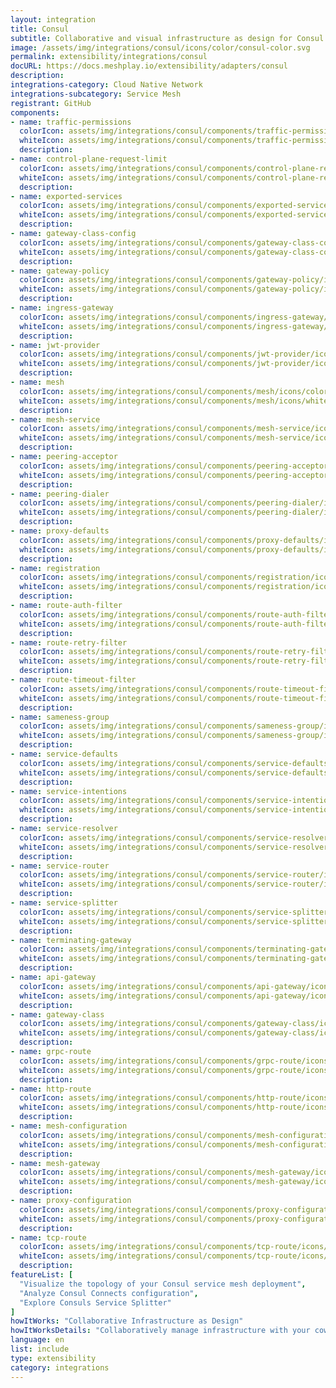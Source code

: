 ```yaml
---
layout: integration
title: Consul
subtitle: Collaborative and visual infrastructure as design for Consul
image: /assets/img/integrations/consul/icons/color/consul-color.svg
permalink: extensibility/integrations/consul
docURL: https://docs.meshplay.io/extensibility/adapters/consul
description: 
integrations-category: Cloud Native Network
integrations-subcategory: Service Mesh
registrant: GitHub
components: 
- name: traffic-permissions
  colorIcon: assets/img/integrations/consul/components/traffic-permissions/icons/color/traffic-permissions-color.svg
  whiteIcon: assets/img/integrations/consul/components/traffic-permissions/icons/white/traffic-permissions-white.svg
  description: 
- name: control-plane-request-limit
  colorIcon: assets/img/integrations/consul/components/control-plane-request-limit/icons/color/control-plane-request-limit-color.svg
  whiteIcon: assets/img/integrations/consul/components/control-plane-request-limit/icons/white/control-plane-request-limit-white.svg
  description: 
- name: exported-services
  colorIcon: assets/img/integrations/consul/components/exported-services/icons/color/exported-services-color.svg
  whiteIcon: assets/img/integrations/consul/components/exported-services/icons/white/exported-services-white.svg
  description: 
- name: gateway-class-config
  colorIcon: assets/img/integrations/consul/components/gateway-class-config/icons/color/gateway-class-config-color.svg
  whiteIcon: assets/img/integrations/consul/components/gateway-class-config/icons/white/gateway-class-config-white.svg
  description: 
- name: gateway-policy
  colorIcon: assets/img/integrations/consul/components/gateway-policy/icons/color/gateway-policy-color.svg
  whiteIcon: assets/img/integrations/consul/components/gateway-policy/icons/white/gateway-policy-white.svg
  description: 
- name: ingress-gateway
  colorIcon: assets/img/integrations/consul/components/ingress-gateway/icons/color/ingress-gateway-color.svg
  whiteIcon: assets/img/integrations/consul/components/ingress-gateway/icons/white/ingress-gateway-white.svg
  description: 
- name: jwt-provider
  colorIcon: assets/img/integrations/consul/components/jwt-provider/icons/color/jwt-provider-color.svg
  whiteIcon: assets/img/integrations/consul/components/jwt-provider/icons/white/jwt-provider-white.svg
  description: 
- name: mesh
  colorIcon: assets/img/integrations/consul/components/mesh/icons/color/mesh-color.svg
  whiteIcon: assets/img/integrations/consul/components/mesh/icons/white/mesh-white.svg
  description: 
- name: mesh-service
  colorIcon: assets/img/integrations/consul/components/mesh-service/icons/color/mesh-service-color.svg
  whiteIcon: assets/img/integrations/consul/components/mesh-service/icons/white/mesh-service-white.svg
  description: 
- name: peering-acceptor
  colorIcon: assets/img/integrations/consul/components/peering-acceptor/icons/color/peering-acceptor-color.svg
  whiteIcon: assets/img/integrations/consul/components/peering-acceptor/icons/white/peering-acceptor-white.svg
  description: 
- name: peering-dialer
  colorIcon: assets/img/integrations/consul/components/peering-dialer/icons/color/peering-dialer-color.svg
  whiteIcon: assets/img/integrations/consul/components/peering-dialer/icons/white/peering-dialer-white.svg
  description: 
- name: proxy-defaults
  colorIcon: assets/img/integrations/consul/components/proxy-defaults/icons/color/proxy-defaults-color.svg
  whiteIcon: assets/img/integrations/consul/components/proxy-defaults/icons/white/proxy-defaults-white.svg
  description: 
- name: registration
  colorIcon: assets/img/integrations/consul/components/registration/icons/color/registration-color.svg
  whiteIcon: assets/img/integrations/consul/components/registration/icons/white/registration-white.svg
  description: 
- name: route-auth-filter
  colorIcon: assets/img/integrations/consul/components/route-auth-filter/icons/color/route-auth-filter-color.svg
  whiteIcon: assets/img/integrations/consul/components/route-auth-filter/icons/white/route-auth-filter-white.svg
  description: 
- name: route-retry-filter
  colorIcon: assets/img/integrations/consul/components/route-retry-filter/icons/color/route-retry-filter-color.svg
  whiteIcon: assets/img/integrations/consul/components/route-retry-filter/icons/white/route-retry-filter-white.svg
  description: 
- name: route-timeout-filter
  colorIcon: assets/img/integrations/consul/components/route-timeout-filter/icons/color/route-timeout-filter-color.svg
  whiteIcon: assets/img/integrations/consul/components/route-timeout-filter/icons/white/route-timeout-filter-white.svg
  description: 
- name: sameness-group
  colorIcon: assets/img/integrations/consul/components/sameness-group/icons/color/sameness-group-color.svg
  whiteIcon: assets/img/integrations/consul/components/sameness-group/icons/white/sameness-group-white.svg
  description: 
- name: service-defaults
  colorIcon: assets/img/integrations/consul/components/service-defaults/icons/color/service-defaults-color.svg
  whiteIcon: assets/img/integrations/consul/components/service-defaults/icons/white/service-defaults-white.svg
  description: 
- name: service-intentions
  colorIcon: assets/img/integrations/consul/components/service-intentions/icons/color/service-intentions-color.svg
  whiteIcon: assets/img/integrations/consul/components/service-intentions/icons/white/service-intentions-white.svg
  description: 
- name: service-resolver
  colorIcon: assets/img/integrations/consul/components/service-resolver/icons/color/service-resolver-color.svg
  whiteIcon: assets/img/integrations/consul/components/service-resolver/icons/white/service-resolver-white.svg
  description: 
- name: service-router
  colorIcon: assets/img/integrations/consul/components/service-router/icons/color/service-router-color.svg
  whiteIcon: assets/img/integrations/consul/components/service-router/icons/white/service-router-white.svg
  description: 
- name: service-splitter
  colorIcon: assets/img/integrations/consul/components/service-splitter/icons/color/service-splitter-color.svg
  whiteIcon: assets/img/integrations/consul/components/service-splitter/icons/white/service-splitter-white.svg
  description: 
- name: terminating-gateway
  colorIcon: assets/img/integrations/consul/components/terminating-gateway/icons/color/terminating-gateway-color.svg
  whiteIcon: assets/img/integrations/consul/components/terminating-gateway/icons/white/terminating-gateway-white.svg
  description: 
- name: api-gateway
  colorIcon: assets/img/integrations/consul/components/api-gateway/icons/color/api-gateway-color.svg
  whiteIcon: assets/img/integrations/consul/components/api-gateway/icons/white/api-gateway-white.svg
  description: 
- name: gateway-class
  colorIcon: assets/img/integrations/consul/components/gateway-class/icons/color/gateway-class-color.svg
  whiteIcon: assets/img/integrations/consul/components/gateway-class/icons/white/gateway-class-white.svg
  description: 
- name: grpc-route
  colorIcon: assets/img/integrations/consul/components/grpc-route/icons/color/grpc-route-color.svg
  whiteIcon: assets/img/integrations/consul/components/grpc-route/icons/white/grpc-route-white.svg
  description: 
- name: http-route
  colorIcon: assets/img/integrations/consul/components/http-route/icons/color/http-route-color.svg
  whiteIcon: assets/img/integrations/consul/components/http-route/icons/white/http-route-white.svg
  description: 
- name: mesh-configuration
  colorIcon: assets/img/integrations/consul/components/mesh-configuration/icons/color/mesh-configuration-color.svg
  whiteIcon: assets/img/integrations/consul/components/mesh-configuration/icons/white/mesh-configuration-white.svg
  description: 
- name: mesh-gateway
  colorIcon: assets/img/integrations/consul/components/mesh-gateway/icons/color/mesh-gateway-color.svg
  whiteIcon: assets/img/integrations/consul/components/mesh-gateway/icons/white/mesh-gateway-white.svg
  description: 
- name: proxy-configuration
  colorIcon: assets/img/integrations/consul/components/proxy-configuration/icons/color/proxy-configuration-color.svg
  whiteIcon: assets/img/integrations/consul/components/proxy-configuration/icons/white/proxy-configuration-white.svg
  description: 
- name: tcp-route
  colorIcon: assets/img/integrations/consul/components/tcp-route/icons/color/tcp-route-color.svg
  whiteIcon: assets/img/integrations/consul/components/tcp-route/icons/white/tcp-route-white.svg
  description: 
featureList: [
  "Visualize the topology of your Consul service mesh deployment",
  "Analyze Consul Connects configuration",
  "Explore Consuls Service Splitter"
]
howItWorks: "Collaborative Infrastructure as Design"
howItWorksDetails: "Collaboratively manage infrastructure with your coworkers synchronously sharing the same designs."
language: en
list: include
type: extensibility
category: integrations
---
```

